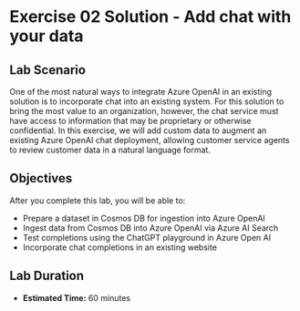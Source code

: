 # Exercise 02 Solution - Add chat with your data

## Lab Scenario

One of the most natural ways to integrate Azure OpenAI in an existing solution is to incorporate chat into an existing system. For this solution to bring the most value to an organization, however, the chat service must have access to information that may be proprietary or otherwise confidential. In this exercise, we will add custom data to augment an existing Azure OpenAI chat deployment, allowing customer service agents to review customer data in a natural language format.

## Objectives

After you complete this lab, you will be able to:

* Prepare a dataset in Cosmos DB for ingestion into Azure OpenAI
* Ingest data from Cosmos DB into Azure OpenAI via Azure AI Search
* Test completions using the ChatGPT playground in Azure Open AI
* Incorporate chat completions in an existing website

## Lab Duration

* **Estimated Time:** 60 minutes
